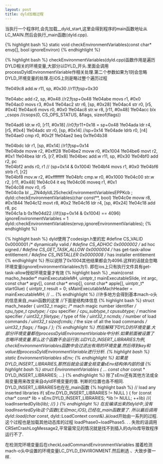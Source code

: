 ```yaml
---
layout: post
title: dyld加载过程
---
```




当执行一个程序时,会先加载__dyld_start,这里会得到程序的main函数地址从LC_MAIN.然后会执行_main函数(dyld.cpp).

{% highlight bash %}
static void checkEnvironmentVariables(const char* envp[], bool ignoreEnviron)
{% endhighlight %}
 
{% highlight bash %}
checkEnvironmentVariables(dyld.cpp)函数作用是遍历DYLD相关的环境变量,大部分以DYLD_开头.里面会调用processDyldEnvironmentVariable作相关处理.第二个参数如果为1则会忽略DYLD_环境变量的处理.在iOS上则是略过整个遍历过程
 
1fe049c8         add.w      r11, sp, #0x30  //r11为sp+0x30
 
1fe04abc         add        r2, sp, #0x48   //r2为sp+0x48
1fe04abe         movs       r1, #0x0
1fe04ac0         movs       r3, #0x4
1fe04ac2         str        r6, [sp, #0x28]
1fe04ac4         str        r0, [r5, #0x4]
1fe04ac6         movs       r0, #0x0
1fe04ac8         str.w      r8, [r11, #0x48]
1fe04acc         blx        _csops    //csops(0, CS_OPS_STATUS, &flags, sizeof(flags))
 
1fe04ad6         ldr.w      r0, [r11, #0x18] //r0为r11+0x18 = sp+0x48
1fe04ada         ldr        r4, [r5, #0x4]
1fe04adc         str        r0, [sp, #0x14] //sp+0x14
1fe04ade         ldrb       r0, [r4]
1fe04ae0         cmp        r0, #0x2f
1fe04ae2         beq        0x1fe04b38 
 
1fe04bdc         ldr        r1, [sp, #0x14] //r1为sp+0x14                                 
1fe04bde         movw       r2, #0xff28
1fe04be2         movw       r0, #0x1004
1fe04be6         movt       r2, #0x1
1fe04bea         ldr        r5, [r7, #0x8]
1fe04bec         add.w      r11, sp, #0x30
1fe04bf0         add        r2, pc                                           
1fe04bf2         ands       r0, r1    // (sp+0x14 & 0x1004)
1fe04bf4         movs       r1, #0x0
1fe04bf6         strb       r1, [r2]                                   
1fe04bf8         mov.w      r2, #0xffffffff
1fe04bfc         cmp.w      r0, #0x1000
1fe04c00         str.w      r2, [r11, #0x48]
1fe04c04         it         eq
1fe04c06         moveq      r1, #0x1                                            
1fe04c08         mov        r0, r5                                           
1fe04c0a         bl         __ZN4dyldL25checkEnvironmentVariablesEPPKcb         ; dyld::checkEnvironmentVariables(char const**, bool)
1fe04c0e         movw       r8, #0x1844
1fe04c12         movt       r8, #0x2
1fe04c16         ldr        r4, [sp, #0x24]
1fe04c18         add        r8, pc                                          
1fe04c1a         b          0x1fe04d22
//if((sp+0x14 & 0x1004) == 4096)
        ignoreEnvironmentVariables = 1
dyld::checkEnvironmentVariables(envp,ignoreEnvironmentVariables);
{% endhighlight %}

{% highlight bash %}
dyld使用了codesign.h里的宏
#define	CS_VALID		0x0000001	/* dynamically valid */
#define CS_ADHOC		0x0000002	/* ad hoc signed */
#define CS_GET_TASK_ALLOW	0x0000004	/* has get-task-allow entitlement */
#define CS_INSTALLER		0x0000008	/* has installer entitlement 
{% endhighlight %}
所以说除了0x1004其他结果都会为4096.这样的话就会忽略环境变量(ignoreEnvironmentVariables为1).
即在ios上只有执行文件具有get-task-allow授权环境变量才有效
{% highlight bash %}
_main(const macho_header* mainExecutableMH, uintptr_t mainExecutableSlide, 
		int argc, const char* argv[], const char* envp[], const char* apple[], 
		uintptr_t* startGlue)
{
	uintptr_t result = 0;
	sMainExecutableMachHeader = mainExecutableMH; //
…
{% endhighlight %}
//许多地方会得到基本mach-o头的信息来自_main函数的这里
//下面是结构体信息
{% highlight bash %}
struct mach_header {
	uint32_t	magic;		/* mach magic number identifier */
	cpu_type_t	cputype;	/* cpu specifier */
	cpu_subtype_t	cpusubtype;	/* machine specifier */
	uint32_t	filetype;	/* type of file */
	uint32_t	ncmds;		/* number of load commands */
	uint32_t	sizeofcmds;	/* the size of all the load commands */
	uint32_t	flags;		/* flags */
};
{% endhighlight %}
然后解释下DYLD的环境变量.大部分环境变量都在processDyldEnvironmentVariable中分析.如果前面被设置了忽略环境变量.那么这个函数不会运行到.以DYLD_INSERT_LIBRARIES为例, checkEnvironmentVariables函数中会过滤出有用的环境变量.然后得到key和value给processDyldEnvironmentVariable进行分析.
{% highlight bash %}
static EnvironmentVariables			sEnv;
{% endhighlight %}
如果是DYLD_INSERT_LIBRARIES,那然后就会设置全局变量sEnv结构体内部的值
{% highlight bash %}
struct EnvironmentVariables {
	…
	const char* const *			DYLD_INSERT_LIBRARIES;
…}
{% endhighlight %}
除了sEnv还有其他方法或全局变量用来改变来自dyld环境变量的值.
判断的位置也各不相同. DYLD_INSERT_LIBRARIES也在在_main函数
{% highlight bash %}
// load any inserted libraries
if( sEnv.DYLD_INSERT_LIBRARIES != NULL ) {
   for (const char* const* lib = sEnv.DYLD_INSERT_LIBRARIES; *lib != NULL; ++lib) //{
	loadInsertedDylib(*lib);
   //}
}
{% endhighlight %}
在反编译出来的dyld中,没有loadInsertedDylib这个函数(无论mac,iOS),已经在_main函数里了.
所以最后调用dyld::load(char const*, dyld::LoadContext const&).从load开始由一系列的过程.这个过程也是加载其他动态库的过程
loadPhase0~loadPhase5. . .
失败的话调用CRSetCrashLogMessage2,平常最常见的情况就是找不到插入的dylib库导致程序运行不了.

在检测完环境变量后在checkLoadCommandEnvironmentVariables
接着检测mach-o头中设置的环境变量LC_DYLD_ENVIRONMENT.然后刷选 、大致步骤一样.
